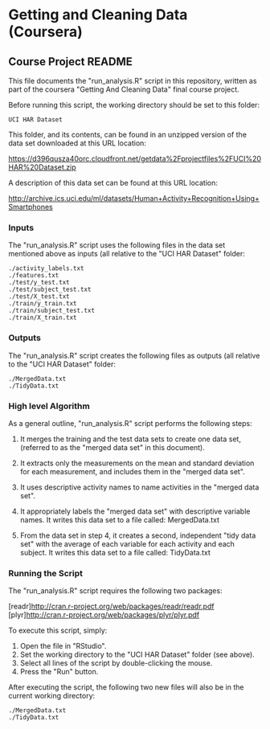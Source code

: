 
# Getting and Cleaning Data (Coursera)
## Course Project README

This file documents the "run_analysis.R" script in this repository, written
as part of the coursera "Getting And Cleaning Data" final course project.

Before running this script, the working directory should be set to this folder:

    UCI HAR Dataset
    
This folder, and its contents, can be found in an unzipped version of the data
set downloaded at this URL location:

https://d396qusza40orc.cloudfront.net/getdata%2Fprojectfiles%2FUCI%20HAR%20Dataset.zip

A description of this data set can be found at this URL location:

http://archive.ics.uci.edu/ml/datasets/Human+Activity+Recognition+Using+Smartphones

### Inputs

The "run_analysis.R" script uses the following files in the data set mentioned
above as inputs (all relative to the "UCI HAR Dataset" folder:

    ./activity_labels.txt
    ./features.txt
    ./test/y_test.txt
    ./test/subject_test.txt
    ./test/X_test.txt
    ./train/y_train.txt
    ./train/subject_test.txt
    ./train/X_train.txt

### Outputs

The "run_analysis.R" script creates the following files as outputs (all
relative to the "UCI HAR Dataset" folder:

    ./MergedData.txt
    ./TidyData.txt

### High level Algorithm 

As a general outline, "run_analysis.R" script performs the following steps:

1. It merges the training and the test data sets to create one data set, 
   (referred to as the "merged data set" in this document).

2. It extracts only the measurements on the mean and standard deviation for
   each measurement, and includes them in the "merged data set".

3. It uses descriptive activity names to name activities in the "merged data
   set".

4. It appropriately labels the "merged data set" with descriptive variable
   names.  It writes this data set to a file called:  MergedData.txt

5. From the data set in step 4, it creates a second, independent "tidy data 
   set" with the average of each variable for each activity and each subject.
   It writes this data set to a file called:  TidyData.txt

### Running the Script

The "run_analysis.R" script requires the following two packages:

[readr]http://cran.r-project.org/web/packages/readr/readr.pdf
[plyr]http://cran.r-project.org/web/packages/plyr/plyr.pdf

To execute this script, simply:

1. Open the file in "RStudio".
2. Set the working directory to the "UCI HAR Dataset" folder (see above).
3. Select all lines of the script by double-clicking the mouse.
4. Press the "Run" button.

After executing the script, the following two new files will also be in the 
current working directory:

    ./MergedData.txt
    ./TidyData.txt
